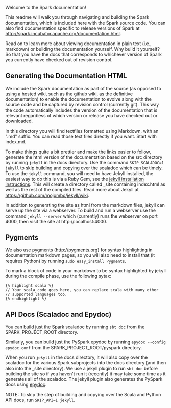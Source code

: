 Welcome to the Spark documentation!

This readme will walk you through navigating and building the Spark documentation, which is included here with the Spark source code. You can also find documentation specific to release versions of Spark at http://spark.incubator.apache.org/documentation.html.

Read on to learn more about viewing documentation in plain text (i.e., markdown) or building the documentation yourself. Why build it yourself? So that you have the docs that corresponds to whichever version of Spark you currently have checked out of revision control.

## Generating the Documentation HTML

We include the Spark documentation as part of the source (as opposed to using a hosted wiki, such as the github wiki, as the definitive documentation) to enable the documentation to evolve along with the source code and be captured by revision control (currently git). This way the code automatically includes the version of the documentation that is relevant regardless of which version or release you have checked out or downloaded.

In this directory you will find textfiles formatted using Markdown, with an ".md" suffix. You can read those text files directly if you want. Start with index.md.

To make things quite a bit prettier and make the links easier to follow, generate the html version of the documentation based on the src directory by running `jekyll` in the docs directory. Use the command `SKIP_SCALADOC=1 jekyll` to skip building and copying over the scaladoc which can be timely. To use the `jekyll` command, you will need to have Jekyll installed, the easiest way to do this is via a Ruby Gem, see the [jekyll installation instructions](https://github.com/mojombo/jekyll/wiki/install). This will create a directory called _site containing index.html as well as the rest of the compiled files. Read more about Jekyll at https://github.com/mojombo/jekyll/wiki.

In addition to generating the site as html from the markdown files, jekyll can serve up the site via a webserver. To build and run a webserver use the command `jekyll --server` which (currently) runs the webserver on port 4000, then visit the site at http://localhost:4000.

## Pygments

We also use pygments (http://pygments.org) for syntax highlighting in documentation markdown pages, so you will also need to install that (it requires Python) by running `sudo easy_install Pygments`.

To mark a block of code in your markdown to be syntax highlighted by jekyll during the compile phase, use the following sytax:

    {% highlight scala %}
    // Your scala code goes here, you can replace scala with many other
    // supported languages too.
    {% endhighlight %}

## API Docs (Scaladoc and Epydoc)

You can build just the Spark scaladoc by running `sbt doc` from the SPARK_PROJECT_ROOT directory.

Similarly, you can build just the PySpark epydoc by running `epydoc --config epydoc.conf` from the SPARK_PROJECT_ROOT/pyspark directory.

When you run `jekyll` in the docs directory, it will also copy over the scaladoc for the various Spark subprojects into the docs directory (and then also into the _site directory). We use a jekyll plugin to run `sbt doc` before building the site so if you haven't run it (recently) it may take some time as it generates all of the scaladoc.  The jekyll plugin also generates the PySpark docs using [epydoc](http://epydoc.sourceforge.net/).

NOTE: To skip the step of building and copying over the Scala and Python API docs, run `SKIP_API=1 jekyll`.
